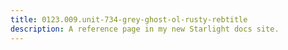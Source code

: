```yaml
---
title: 0123.009.unit-734-grey-ghost-ol-rusty-rebtitle
description: A reference page in my new Starlight docs site.
---
```

